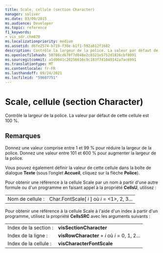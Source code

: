 ```yaml
---
title: Scale, cellule (section Character)
manager: soliver
ms.date: 03/09/2015
ms.audience: Developer
ms.topic: reference
f1_keywords:
- vis_sdr.chm870
ms.localizationpriority: medium
ms.assetid: d6fe2574-b719-f38e-b1f1-592a812f1682
description: Contrôle la largeur de la police. La valeur par défaut de cette cellule est 100 %.
ms.openlocfilehash: 50708cd670f7d048e2c0321e5752d1826cbf8091
ms.sourcegitcommit: a1d9041c20256616c9c183f7d1049142a7ac6991
ms.translationtype: MT
ms.contentlocale: fr-FR
ms.lasthandoff: 09/24/2021
ms.locfileid: "59607751"
---
```

# <a name="scale-cell-character-section"></a>Scale, cellule (section Character)

Contrôle la largeur de la police. La valeur par défaut de cette cellule est 100 %.
  
## <a name="remarks"></a>Remarques

Donnez une valeur comprise entre 1 et 99 % pour réduire la largeur de la police. Donnez une valeur entre 101 et 600 % pour augmenter la largeur de la police.
  
Vous pouvez également définir la valeur de cette cellule dans la boîte de dialogue **Texte** (sous l’onglet **Accueil**, cliquez sur la flèche **Police**). 
  
Pour obtenir une référence à la cellule Scale par un nom à partir d'une autre formule ou d'un programme en faisant appel à la propriété **CellsU**, utilisez : 
  
|||
|:-----|:-----|
|Nom de cellule :  <br/> |Char.FontScale[ *i*  ] où  *i*  = <1>, 2, 3...  <br/> |
   
Pour obtenir une référence à la cellule Scale à l'aide d'un index à partir d'un programme, utilisez la propriété **CellsSRC** avec les arguments suivants : 
  
|||
|:-----|:-----|
|Index de la section :  <br/> |**visSectionCharacter** <br/> |
|Index de la ligne :  <br/> |**visRowCharacter**  +   *i* où *i* = 0, 1, 2...  <br/> |
|Index de la cellule :  <br/> |**visCharacterFontScale** <br/> |
   

